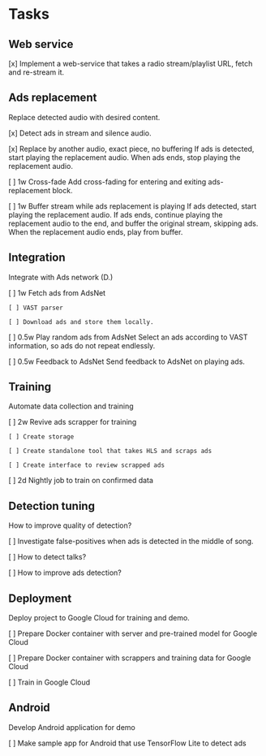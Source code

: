 # Tasks

## Web service

[x] Implement a web-service that takes a radio stream/playlist URL, fetch and re-stream it.

## Ads replacement

Replace detected audio with desired content.

[x] Detect ads in stream and silence audio.

[x] Replace by another audio, exact piece, no buffering
    If ads is detected, start playing the replacement audio.
    When ads ends, stop playing the replacement audio.

[ ] 1w  Cross-fade
        Add cross-fading for entering and exiting ads-replacement block.

[ ] 1w  Buffer stream while ads replacement is playing
        If ads detected, start playing the replacement audio.
        If ads ends, continue playing the replacement audio to the end,
        and buffer the original stream, skipping ads.
        When the replacement audio ends, play from buffer.

## Integration

Integrate with Ads network (D.) 

[ ] 1w  Fetch ads from AdsNet

    [ ] VAST parser

    [ ] Download ads and store them locally.

[ ] 0.5w    Play random ads from AdsNet
            Select an ads according to VAST information, so ads do not repeat endlessly.

[ ] 0.5w    Feedback to AdsNet
            Send feedback to AdsNet on playing ads.

## Training

Automate data collection and training

[ ] 2w  Revive ads scrapper for training

    [ ] Create storage

    [ ] Create standalone tool that takes HLS and scraps ads

    [ ] Create interface to review scrapped ads

[ ] 2d  Nightly job to train on confirmed data

## Detection tuning

How to improve quality of detection?

[ ] Investigate false-positives when ads is detected in the middle of song.

[ ] How to detect talks?

[ ] How to improve ads detection?

## Deployment

Deploy project to Google Cloud for training and demo.

[ ] Prepare Docker container with server and pre-trained model for Google Cloud

[ ] Prepare Docker container with scrappers and training data for Google Cloud

[ ] Train in Google Cloud

## Android

Develop Android application for demo

[ ] Make sample app for Android that use TensorFlow Lite to detect ads
